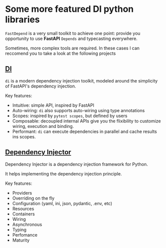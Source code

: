 # Some more featured DI python libraries

`FastDepend` is a very small toolkit to achieve one point: provide you opportunity
to use **FastAPI** `Depends` and typecasting everywhere.

Sometimes, more complex tools are required. In these cases I can reccomend you to take a look at
the following projects

## [DI](https://adriangb.com/di/)

`di` is a modern dependency injection toolkit, modeled around the simplicity of FastAPI's
dependency injection.

Key features:

* Intuitive: simple API, inspired by FastAPI
* Auto-wiring: `di` also supports auto-wiring using type annotations
* Scopes: inspired by `pytest scopes`, but defined by users
* Composable: decoupled internal APIs give you the flixibility to customize wiring, execution and binding.
* Performant: `di` can execute dependencies in parallel and cache results ins scopes.


## [Dependency Injector](https://python-dependency-injector.etc-labs.org)

Dependency Injector is a dependency injection framework for Python.

It helps implementing the dependency injection principle.

Key features:

* Providers
* Overriding on the fly
* Configuration (yaml, ini, json, pydantic, .env, etc)
* Resources
* Containers
* Wiring
* Asynchronous
* Typing
* Perfomance
* Maturity